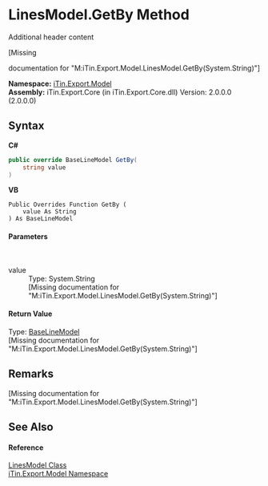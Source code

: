 # LinesModel.GetBy Method 
Additional header content 

\[Missing <summary> documentation for "M:iTin.Export.Model.LinesModel.GetBy(System.String)"\]

**Namespace:**&nbsp;<a href="N_iTin_Export_Model">iTin.Export.Model</a><br />**Assembly:**&nbsp;iTin.Export.Core (in iTin.Export.Core.dll) Version: 2.0.0.0 (2.0.0.0)

## Syntax

**C#**<br />
``` C#
public override BaseLineModel GetBy(
	string value
)
```

**VB**<br />
``` VB
Public Overrides Function GetBy ( 
	value As String
) As BaseLineModel
```


#### Parameters
&nbsp;<dl><dt>value</dt><dd>Type: System.String<br />\[Missing <param name="value"/> documentation for "M:iTin.Export.Model.LinesModel.GetBy(System.String)"\]</dd></dl>

#### Return Value
Type: <a href="T_iTin_Export_Model_BaseLineModel">BaseLineModel</a><br />\[Missing <returns> documentation for "M:iTin.Export.Model.LinesModel.GetBy(System.String)"\]

## Remarks
\[Missing <remarks> documentation for "M:iTin.Export.Model.LinesModel.GetBy(System.String)"\]

## See Also


#### Reference
<a href="T_iTin_Export_Model_LinesModel">LinesModel Class</a><br /><a href="N_iTin_Export_Model">iTin.Export.Model Namespace</a><br />